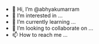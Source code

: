 - 👋 Hi, I’m @abhyakumarram
- 👀 I’m interested in ...
- 🌱 I’m currently learning ...
- 💞️ I’m looking to collaborate on ...
- 📫 How to reach me ...

<!---
abhyakumarram/abhyakumarram is a ✨ special ✨ repository because its `README.md` (this file) appears on your GitHub profile.
You can click the Preview link to take a look at your changes.
--->
